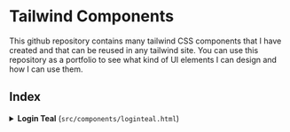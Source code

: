 # Tailwind Components

This github repository contains many tailwind CSS components that I have created and that can be reused in any tailwind site.
You can use this repository as a portfolio to see what kind of UI elements I can design and how I can use them.

## Index

<details>
    <summary><b>Login Teal</b> (<code>src/components/loginteal.html</code>)</summary>
    <img alt="Login Teal" src="/previews/loginteal.png">
</details>
